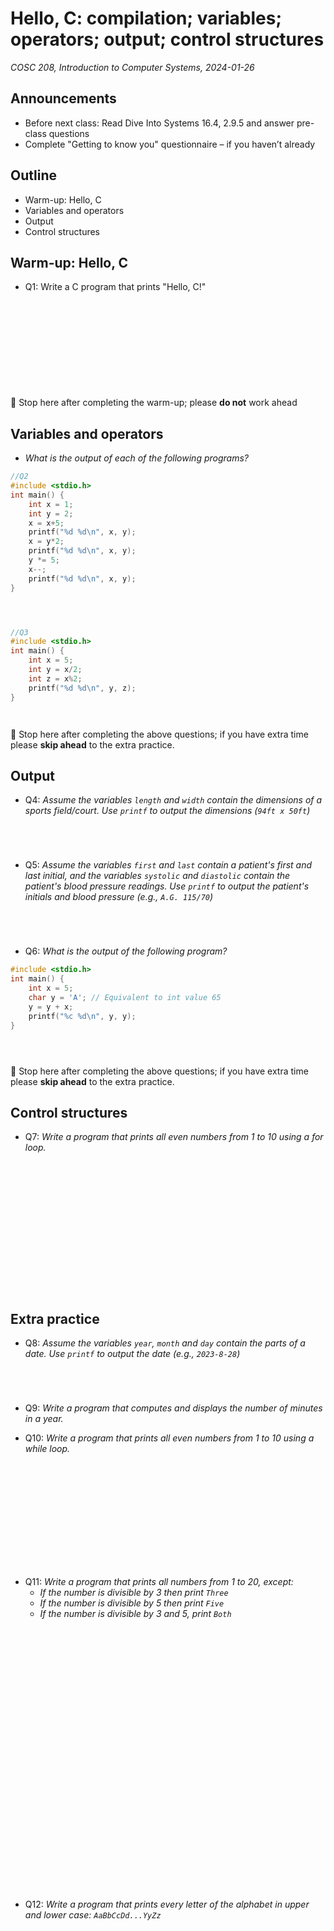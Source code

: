 # Hello, C: compilation; variables; operators; output; control structures
_COSC 208, Introduction to Computer Systems, 2024-01-26_

## Announcements
* Before next class: Read Dive Into Systems 16.4, 2.9.5 and answer pre-class questions
* Complete "Getting to know you" questionnaire – if you haven’t already

## Outline
* Warm-up: Hello, C
* Variables and operators
* Output
* Control structures

## Warm-up: Hello, C
* Q1: Write a C program that prints "Hello, C!"

<div style="height:10em;"></div>

🛑 Stop here after completing the warm-up; please **do not** work ahead

## Variables and operators

* _What is the output of each of the following programs?_


```c
//Q2
#include <stdio.h>
int main() {
    int x = 1;
    int y = 2;
    x = x+5;
    printf("%d %d\n", x, y);
    x = y*2;
    printf("%d %d\n", x, y);
    y *= 5;
    x--;
    printf("%d %d\n", x, y);
}
```

<div style="height:2em;"></div>


```c
//Q3
#include <stdio.h>
int main() {
    int x = 5;
    int y = x/2;
    int z = x%2;
    printf("%d %d\n", y, z);
}
```

<div style="height:1em;"></div>

🛑 Stop here after completing the above questions; if you have extra time please **skip ahead** to the extra practice.

## Output

* Q4: _Assume the variables `length` and `width` contain the dimensions of a sports field/court. Use `printf` to output the dimensions (`94ft x 50ft`)_

<div style="height:3em;"></div>

* Q5: _Assume the variables `first` and `last` contain a patient's first and last initial, and the variables `systolic` and `diastolic` contain the patient's blood pressure readings. Use `printf` to output the patient's initials and blood pressure (e.g., `A.G. 115/70`)_

<div style="height:3em;"></div>

* Q6: _What is the output of the following program?_


```c
#include <stdio.h>
int main() {
    int x = 5;
    char y = 'A'; // Equivalent to int value 65
    y = y + x;
    printf("%c %d\n", y, y);
}
```

<div style="height:2em;"></div>

🛑 Stop here after completing the above questions; if you have extra time please **skip ahead** to the extra practice.

## Control structures


* Q7: _Write a program that prints all even numbers from 1 to 10 using a for loop._

<div style="height:15em;"></div>

## Extra practice

* Q8: _Assume the variables `year`, `month` and `day` contain the parts of a date. Use `printf` to output the date (e.g., `2023-8-28`)_

<div style="height:3em;"></div>

* Q9: _Write a program that computes and displays the number of minutes in a year._

<div style="page-break-after:always;"></div>

* Q10: _Write a program that prints all even numbers from 1 to 10 using a while loop._

<div style="height:12em;"></div>

* Q11: _Write a program that prints all numbers from 1 to 20, except:_
    * _If the number is divisible by 3 then print `Three`_
    * _If the number is divisible by 5 then print `Five`_
    * _If the number is divisible by 3 and 5, print `Both`_

<div style="height:30em;"></div>

* Q12: _Write a program that prints every letter of the alphabet in upper and lower case: `AaBbCcDd...YyZz`_
